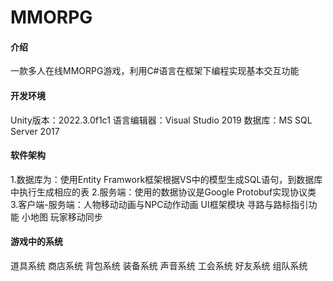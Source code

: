 # MMORPG

#### 介绍
一款多人在线MMORPG游戏，利用C#语言在框架下编程实现基本交互功能

#### 开发环境
Unity版本：2022.3.0f1c1
语言编辑器：Visual Studio 2019
数据库：MS SQL Server 2017

#### 软件架构
1.数据库为：使用Entity Framwork框架根据VS中的模型生成SQL语句，到数据库中执行生成相应的表
2.服务端：使用的数据协议是Google Protobuf实现协议类
3.客户端-服务端：人物移动动画与NPC动作动画
              UI框架模块
              寻路与路标指引功能
              小地图
              玩家移动同步

#### 游戏中的系统
道具系统
商店系统
背包系统
装备系统
声音系统
工会系统
好友系统
组队系统
